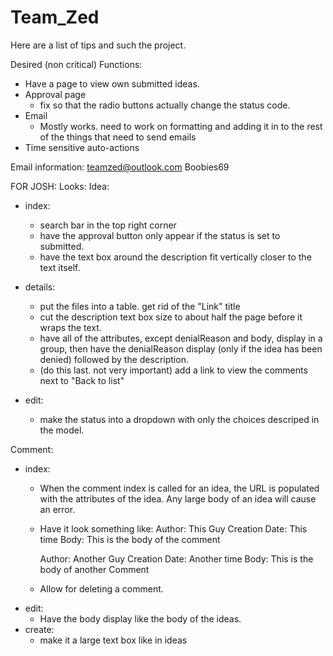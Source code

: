 # Team_Zed
Here are a list of tips and such the project.

Desired (non critical) Functions:
- Have a page to view own submitted ideas.
- Approval page
  - fix so that the radio buttons actually change the status code.
- Email
  - Mostly works. need to work on formatting and 
    adding it in to the rest of the things that need to send emails
- Time sensitive auto-actions

Email information:
teamzed@outlook.com
Boobies69

FOR JOSH:
Looks:
Idea:
- index:
  - search bar in the top right corner
  - have the approval button only appear if the status is set to submitted.
  - have the text box around the description fit vertically closer to the text itself.

- details:
  - put the files into a table. get rid of the "Link" title
  - cut the description text box size to about half the page before it wraps the text.
  - have all of the attributes, except denialReason and body, display in a group, then have the denialReason display 
        (only if the idea has been denied) followed by the description.
  - (do this last. not very important) add a link to view the comments next to "Back to list"

- edit: 
  - make the status into a dropdown with only the choices descriped in the model.

Comment:
- index:
  - When the comment index is called for an idea, the URL is populated with the attributes of the idea. 
      Any large body of an idea will cause an error.
  - Have it look something like:
     Author: This Guy
     Creation Date: This time           Body: This is the body of the comment

	 Author: Another Guy
	 Creation Date: Another time        Body: This is the body of another Comment
  - Allow for deleting a comment.
- edit:
  - Have the body display like the body of the ideas.
- create:
  - make it a large text box like in ideas